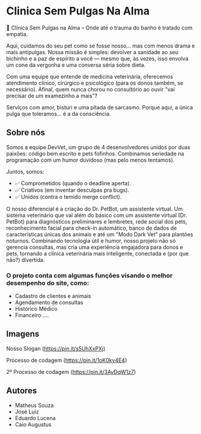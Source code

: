 
# Clinica Sem Pulgas Na Alma

🐾 Clínica Sem Pulgas na Alma – Onde até o trauma do banho é tratado com empatia.

Aqui, cuidamos do seu pet como se fosse nosso... mas com menos drama e mais antipulgas. Nossa missão é simples: devolver a sanidade ao seu bichinho e a paz de espírito a você — mesmo que, às vezes, isso envolva um cone da vergonha e uma conversa séria sobre dieta.

Com uma equipe que entende de medicina veterinária, oferecemos atendimento clínico, cirúrgico e psicológico (para os donos também, se necessário). Afinal, quem nunca chorou no consultório ao ouvir "vai precisar de um examezinho a mais"?

Serviços com amor, bisturi e uma pitada de sarcasmo. Porque aqui, a única pulga que toleramos... é a da consciência.



## Sobre nós

Somos a equipe DevVet, um grupo de 4 desenvolvedores unidos por duas paixões: código bem escrito e pets fofinhos. Combinamos seriedade na programação com um humor duvidoso (mas pelo menos tentamos).

Juntos, somos:
- ✅ Comprometidos (quando o deadline aperta).
- ✅ Criativos (em inventar desculpas pra bugs).
- ✅ Unidos (contra o temido merge conflict).

O nosso diferencial é a criação do Dr. PetBot,  um assistente virtual. Um sistema veterinário que vai além do básico com um assistente virtual (Dr. PetBot) para diagnósticos preliminares e lembretes, rede social dos pets, reconhecimento facial para check-in automático, banco de dados de características únicas dos animais e até um "Modo Dark Vet" para plantões noturnos. Combinando tecnologia útil e humor, nosso projeto não só gerencia consultas, mas cria uma experiência engajadora para donos e pets, tornando a clínica veterinária mais inteligente, conectada e (por que não?) divertida.

### O projeto conta com algumas funções visando o melhor desempenho do site, como:

- Cadastro de clientes e animais
- Agendamento de consultas
- Histórico Médico
- Financeiro
....

## Imagens
Nosso Slogan (https://pin.it/s5UhXxPXj)

Processo de codagem (https://pin.it/1oK0ky4E4)

2º Processo de codagem (https://pin.it/3AyDqW1z7)
## Autores

- Matheus Souza
- José Luiz 
- Eduardo Lucena
- Caio Augustus

